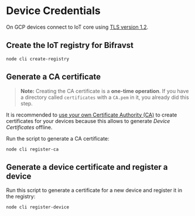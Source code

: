# Device Credentials

On GCP devices connect to IoT core using [TLS version 1.2](https://cloud.google.com/iot/docs/concepts/device-security).

## Create the IoT registry for Bifravst

```text
node cli create-registry
```

## Generate a CA certificate

> **Note:** Creating the CA certificate is a **one-time operation**. If you have a directory called `certificates` with a `CA.pem` in it, you already did this step.

It is recommended to [use your own Certificate Authority \(CA\)](https://cloud.google.com/iot/docs/how-tos/credentials/verifying-credentials) to create certificates for your devices because this allows to generate _Device Certificates_ offline.

Run the script to generate a CA certificate:

```text
node cli register-ca
```

## Generate a device certificate and register a device

Run this script to generate a certificate for a new device and register it in the registry:

```text
node cli register-device
```

